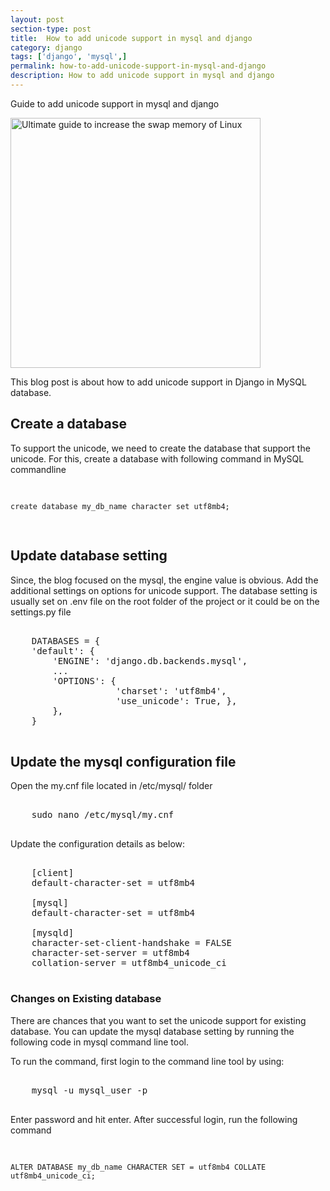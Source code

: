 ```yaml
---
layout: post
section-type: post
title:  How to add unicode support in mysql and django
category: django
tags: ['django', 'mysql',]
permalink: how-to-add-unicode-support-in-mysql-and-django
description: How to add unicode support in mysql and django
---
```

Guide to add unicode support in mysql and django
<!--more-->

<img
    src="{{site.baseurl}}/img/posts/django-mysql-unicode-support.png"
    class="img-thumbnail img-rounded" height="400px"
    title="Ultimate guide to increase the swap memory of Linux"
    alt="Ultimate guide to increase the swap memory of Linux">

<section>
<p>
This blog post is about how to add unicode support in Django in MySQL database.
</p>
</section> 


<section>
<h2>Create a database</h2>
<p>
    To support the unicode, we need to create the database that support the unicode. For this, create a database with
    following command in MySQL commandline
</p>
<pre>

    create database my_db_name character set utf8mb4;

</pre>
</section>
<section>

<h2>Update database setting</h2>
<p>
   Since, the blog focused on the mysql, the engine value is obvious. Add the additional settings  on options for 
unicode support. The database setting is usually set on .env file on the root folder of the project or it could be on 
the settings.py file
</p>

<pre>

    DATABASES = {
    'default': {
        'ENGINE': 'django.db.backends.mysql',
        ...
        'OPTIONS': {
                    'charset': 'utf8mb4',
                    'use_unicode': True, },
        },
    }
    
</pre>
</section>

<section>
<h2>Update the mysql configuration file</h2>
<p>Open the <span class="important">my.cnf</span> file located in  <span class="important">/etc/mysql/</span> folder</p>

<pre>
    
    sudo nano /etc/mysql/my.cnf
    
</pre>

<p>Update the configuration details as below:</p>

<pre>

    [client]
    default-character-set = utf8mb4
    
    [mysql]
    default-character-set = utf8mb4
    
    [mysqld]
    character-set-client-handshake = FALSE
    character-set-server = utf8mb4
    collation-server = utf8mb4_unicode_ci

</pre>
</section>
<section>
<h3>Changes on Existing database</h3>
<p>There are chances that you want to set the unicode support for existing database. You can update the mysql database 
setting by running the following code in mysql command line tool.
</p>

<p>To run the command, first login to the command line tool by using: </p>


<pre>

    mysql -u mysql_user -p 

</pre>

<p>Enter password and hit enter. After successful login, run the following command</p>
<pre>

    ALTER DATABASE my_db_name CHARACTER SET = utf8mb4 COLLATE utf8mb4_unicode_ci;

</pre>
</section>
<section></section>
<section></section>

